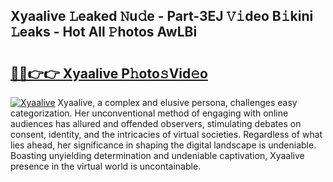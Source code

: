 ## Xyaalive 𝙻eaked 𝙽u𝚍e - Part-3EJ 𝚅𝚒deo B𝚒kini 𝙻eaks - Hot All 𝙿hotos AwLBi

# <h2><a href="http://ld1xt9.urlbe.top/?page=Xyaalive">🔗🔗👉👉 Xyaalive P𝚑oto𝚜Vid𝚎o</a></h2>

[![Xyaalive](https://i.imgur.com/eBuTRDB.gif)](http://ld1xt9.urlbe.top/?page=Xyaalive)
Xyaalive, a complex and elusive persona, challenges easy categorization. Her unconventional method of engaging with online audiences has allured and offended observers, stimulating debates on consent, identity, and the intricacies of virtual societies. Regardless of what lies ahead, her significance in shaping the digital landscape is undeniable. Boasting unyielding determination and undeniable captivation, Xyaalive presence in the virtual world is uncontainable.

